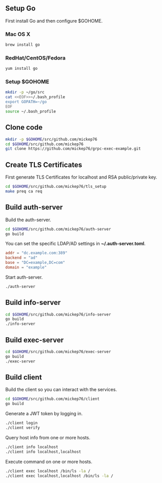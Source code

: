 ## Setup Go

First install Go and then configure $GOHOME.

### Mac OS X

```bash
brew install go
```

### RedHat/CentOS/Fedora

```bash
yum install go
```

### Setup $GOHOME
```bash
mkdir -p ~/go/src
cat <<EOF>>~/.bash_profile
export GOPATH=~/go
EOF
source ~/.bash_profile
```

## Clone code

```bash
mkdir -p $GOHOME/src/github.com/mickep76
cd $GOHOME/src/github.com/mickep76
git clone https://github.com/mickep76/grpc-exec-example.git
```

## Create TLS Certificates
  
First generate TLS Certificates for localhost and RSA public/private key.

```bash
cd $GOHOME/src/github.com/mickep76/tls_setup
make preq ca req
```

## Build auth-server

Build the auth-server.

```bash
cd $GOHOME/src/github.com/mickep76/auth-server
go build
```

You can set the specific LDAP/AD settings in **~/.auth-server.toml**.

```toml
addr = "dc.example.com:389"
backend = "ad"
base = "DC=example,DC=com"
domain = "example"
```

Start auth-server.

```bash
./auth-server
```

## Build info-server

```bash
cd $GOHOME/src/github.com/mickep76/info-server
go build
./info-server
```

## Build exec-server

```bash
cd $GOHOME/src/github.com/mickep76/exec-server
go build
./exec-server
```

## Build client

Build the client so you can interact with the services.

```bash
cd $GOHOME/src/github.com/mickep76/client
go build
```

Generate a JWT token by logging in.

```bash
./client login
./client verify
```

Query host info from one or more hosts.

```bash
./client info localhost
./client info localhost,localhost
```

Execute command on one or more hosts.

```bash
./client exec localhost /bin/ls -la /
./client exec localhost,localhost /bin/ls -la /
```
